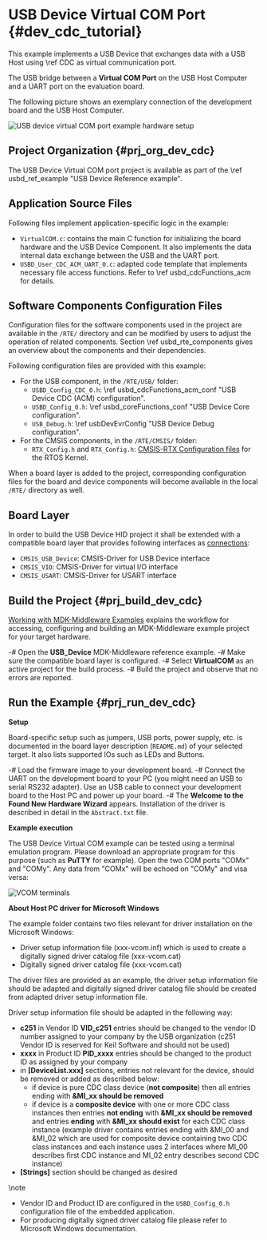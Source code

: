 # USB Device Virtual COM Port {#dev_cdc_tutorial}

This example implements a USB Device that exchanges data with a USB Host using \ref CDC as virtual communication port.

The USB bridge between a **Virtual COM Port** on the USB Host Computer and a UART port on the evaluation board.

The following picture shows an exemplary connection of the development board and the USB Host Computer.

![USB device virtual COM port example hardware setup](cdc_dev_example_setup.png)

## Project Organization {#prj_org_dev_cdc}

The USB Device Virtual COM port project is available as part of the \ref usbd_ref_example "USB Device Reference example".

<h2>Application Source Files</h2>

Following files implement application-specific logic in the example:

 - `VirtualCOM.c`: contains the main C function for initializing the board hardware and the USB Device Component. It also implements the data internal data exchange between the USB and the UART port.
 - `USBD_User_CDC_ACM_UART_0.c`: adapted code template that implements necessary file access functions. Refer to \ref usbd_cdcFunctions_acm for details.

<h2>Software Components Configuration Files</h2>

Configuration files for the software components used in the project are available in the `/RTE/` directory and can be modified by users to adjust the operation of related components. Section \ref usbd_rte_components gives an overview about the components and their dependencies.

Following configuration files are provided with this example:

 - For the USB component, in the `/RTE/USB/` folder:
   - `USBD_Config_CDC_0.h`: \ref usbd_cdcFunctions_acm_conf "USB Device CDC (ACM) configuration".
   - `USBD_Config_0.h`: \ref usbd_coreFunctions_conf "USB Device Core configuration".
   - `USB_Debug.h`: \ref usbDevEvrConfig "USB Device Debug configuration".
 - For the CMSIS components, in the `/RTE/CMSIS/` folder:
   - `RTX_Config.h` and `RTX_Config.h`: [CMSIS-RTX Configuration files](https://arm-software.github.io/CMSIS-RTX/latest/config_rtx5.html) for the RTOS Kernel.

When a board layer is added to the project, corresponding configuration files for the board and device components will become available in the local `/RTE/` directory as well.

<h2>Board Layer</h2>

In order to build the USB Device HID project it shall be extended with a compatible board layer that provides following interfaces as [connections](https://github.com/Open-CMSIS-Pack/cmsis-toolbox/blob/main/docs/ReferenceApplications.md#connections):
 - `CMSIS_USB_Device`: CMSIS-Driver for USB Device interface
 - `CMSIS_VIO`: CMSIS-Driver for virtual I/O interface
 - `CMSIS_USART`: CMSIS-Driver for USART interface

## Build the Project {#prj_build_dev_cdc}

[Working with MDK-Middleware Examples](../General/working_with_examples.html) explains the workflow for accessing, configuring and building an MDK-Middleware example project for your target hardware.

 -# Open the **USB_Device** MDK-Middleware reference example.
 -# Make sure the compatible board layer is configured.
 -# Select **VirtualCOM** as an active project for the build process.
 -# Build the project and observe that no errors are reported.


## Run the Example {#prj_run_dev_cdc}

**Setup**

Board-specific setup such as jumpers, USB ports, power supply, etc. is documented in the board layer description (`README.md`) of your selected target. It also lists supported IOs such as LEDs and Buttons.

 -# Load the firmware image to your development board.
 -# Connect the UART on the development board to your PC (you might need an USB to serial RS232 adapter). Use an USB cable to connect your development board to the Host PC and power up your board.
 -# The **Welcome to the Found New Hardware Wizard** appears. Installation of the driver is described in detail in the `Abstract.txt` file.

**Example execution**

The USB Device Virtual COM example can be tested using a terminal emulation program. Please download an appropriate program for this purpose (such as **PuTTY** for example). Open the two COM ports "COMx" and "COMy". Any data from "COMx" will be echoed on "COMy" and visa versa:

![VCOM terminals](vcom_terminals.png)

**About Host PC driver for Microsoft Windows**

The example folder contains two files relevant for driver installation on the Microsoft Windows:

 - Driver setup information file (xxx-vcom.inf) which is used to create a digitally signed driver catalog file (xxx-vcom.cat)
 - Digitally signed driver catalog file (xxx-vcom.cat)

The driver files are provided as an example, the driver setup information file should be adapted and digitally signed driver catalog file
should be created from adapted driver setup information file.

Driver setup information file should be adapted in the following way:

 - **c251** in Vendor ID **VID_c251** entries should be changed to the vendor ID number assigned to your company by the USB organization
  (c251 Vendor ID is reserved for Keil Software and should not be used)
 - **xxxx** in Product ID **PID_xxxx** entries should be changed to the product ID as assigned by your company
 - in **[DeviceList.xxx]** sections, entries not relevant for the device, should be removed or added as described below:
   - if device is pure CDC class device (**not composite**) then all entries ending with **&MI_xx should be removed**
   - if device is a **composite device** with one or more CDC class instances then entries **not ending** with **&MI_xx should be removed** and entries **ending** with **&MI_xx should exist** for each CDC class instance (example driver contains entries ending with &MI_00 and &MI_02 which are used for composite device containing
     two CDC class instances and each instance uses 2 interfaces where MI_00 describes first CDC instance and
     MI_02 entry describes second CDC instance)
 - **[Strings]** section should be changed as desired

\note
 - Vendor ID and Product ID are configured in the `USBD_Config_0.h` configuration file of the embedded application.
 - For producing digitally signed driver catalog file please refer to Microsoft Windows documentation.